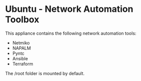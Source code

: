 # Ubuntu - Network Automation Toolbox

This appliance contains the following network automation tools:
- Netmiko
- NAPALM
- Pyntc
- Ansible
- Terraform

The /root folder is mounted by default.
